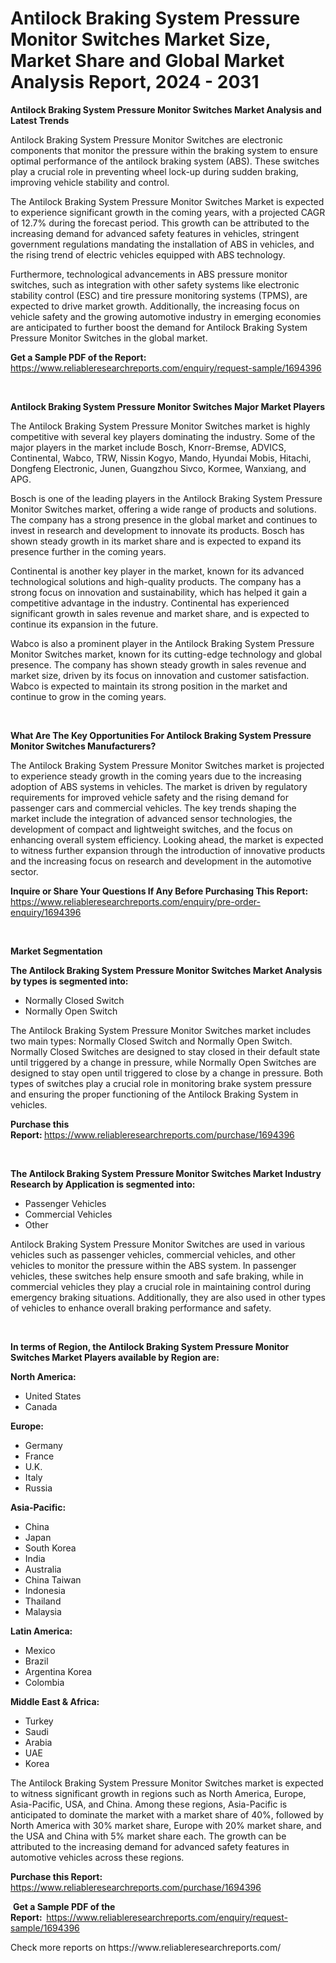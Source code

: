 <p><h1>Antilock Braking System Pressure Monitor Switches Market Size, Market Share and Global Market Analysis Report, 2024 - 2031</h1></p><p><strong>Antilock Braking System Pressure Monitor Switches Market Analysis and Latest Trends</strong></p>
<p><p>Antilock Braking System Pressure Monitor Switches are electronic components that monitor the pressure within the braking system to ensure optimal performance of the antilock braking system (ABS). These switches play a crucial role in preventing wheel lock-up during sudden braking, improving vehicle stability and control.</p><p>The Antilock Braking System Pressure Monitor Switches Market is expected to experience significant growth in the coming years, with a projected CAGR of 12.7% during the forecast period. This growth can be attributed to the increasing demand for advanced safety features in vehicles, stringent government regulations mandating the installation of ABS in vehicles, and the rising trend of electric vehicles equipped with ABS technology.</p><p>Furthermore, technological advancements in ABS pressure monitor switches, such as integration with other safety systems like electronic stability control (ESC) and tire pressure monitoring systems (TPMS), are expected to drive market growth. Additionally, the increasing focus on vehicle safety and the growing automotive industry in emerging economies are anticipated to further boost the demand for Antilock Braking System Pressure Monitor Switches in the global market.</p></p>
<p><strong>Get a Sample PDF of the Report:&nbsp;</strong> <a href="https://www.reliableresearchreports.com/enquiry/request-sample/1694396">https://www.reliableresearchreports.com/enquiry/request-sample/1694396</a></p>
<p>&nbsp;</p>
<p><strong>Antilock Braking System Pressure Monitor Switches Major Market Players</strong></p>
<p><p>The Antilock Braking System Pressure Monitor Switches market is highly competitive with several key players dominating the industry. Some of the major players in the market include Bosch, Knorr-Bremse, ADVICS, Continental, Wabco, TRW, Nissin Kogyo, Mando, Hyundai Mobis, Hitachi, Dongfeng Electronic, Junen, Guangzhou Sivco, Kormee, Wanxiang, and APG.</p><p>Bosch is one of the leading players in the Antilock Braking System Pressure Monitor Switches market, offering a wide range of products and solutions. The company has a strong presence in the global market and continues to invest in research and development to innovate its products. Bosch has shown steady growth in its market share and is expected to expand its presence further in the coming years.</p><p>Continental is another key player in the market, known for its advanced technological solutions and high-quality products. The company has a strong focus on innovation and sustainability, which has helped it gain a competitive advantage in the industry. Continental has experienced significant growth in sales revenue and market share, and is expected to continue its expansion in the future.</p><p>Wabco is also a prominent player in the Antilock Braking System Pressure Monitor Switches market, known for its cutting-edge technology and global presence. The company has shown steady growth in sales revenue and market size, driven by its focus on innovation and customer satisfaction. Wabco is expected to maintain its strong position in the market and continue to grow in the coming years.</p></p>
<p>&nbsp;</p>
<p><strong>What Are The Key Opportunities For Antilock Braking System Pressure Monitor Switches Manufacturers?</strong></p>
<p><p>The Antilock Braking System Pressure Monitor Switches market is projected to experience steady growth in the coming years due to the increasing adoption of ABS systems in vehicles. The market is driven by regulatory requirements for improved vehicle safety and the rising demand for passenger cars and commercial vehicles. The key trends shaping the market include the integration of advanced sensor technologies, the development of compact and lightweight switches, and the focus on enhancing overall system efficiency. Looking ahead, the market is expected to witness further expansion through the introduction of innovative products and the increasing focus on research and development in the automotive sector.</p></p>
<p><strong>Inquire or Share Your Questions If Any Before Purchasing This Report:</strong> <a href="https://www.reliableresearchreports.com/enquiry/pre-order-enquiry/1694396">https://www.reliableresearchreports.com/enquiry/pre-order-enquiry/1694396</a></p>
<p>&nbsp;</p>
<p><strong>Market Segmentation</strong></p>
<p><strong>The Antilock Braking System Pressure Monitor Switches Market Analysis by types is segmented into:</strong></p>
<p><ul><li>Normally Closed Switch</li><li>Normally Open Switch</li></ul></p>
<p><p>The Antilock Braking System Pressure Monitor Switches market includes two main types: Normally Closed Switch and Normally Open Switch. Normally Closed Switches are designed to stay closed in their default state until triggered by a change in pressure, while Normally Open Switches are designed to stay open until triggered to close by a change in pressure. Both types of switches play a crucial role in monitoring brake system pressure and ensuring the proper functioning of the Antilock Braking System in vehicles.</p></p>
<p><strong>Purchase this Report:&nbsp;</strong><a href="https://www.reliableresearchreports.com/purchase/1694396">https://www.reliableresearchreports.com/purchase/1694396</a></p>
<p>&nbsp;</p>
<p><strong>The Antilock Braking System Pressure Monitor Switches Market Industry Research by Application is segmented into:</strong></p>
<p><ul><li>Passenger Vehicles</li><li>Commercial Vehicles</li><li>Other</li></ul></p>
<p><p>Antilock Braking System Pressure Monitor Switches are used in various vehicles such as passenger vehicles, commercial vehicles, and other vehicles to monitor the pressure within the ABS system. In passenger vehicles, these switches help ensure smooth and safe braking, while in commercial vehicles they play a crucial role in maintaining control during emergency braking situations. Additionally, they are also used in other types of vehicles to enhance overall braking performance and safety.</p></p>
<p>&nbsp;</p>
<p><strong>In terms of Region, the Antilock Braking System Pressure Monitor Switches Market Players available by Region are:</strong></p>
<p>
    <p> <strong> North America: </strong>
        <ul>
            <li>United States</li>
            <li>Canada</li>
        </ul>
        </p> 
    <p> <strong> Europe: </strong>
        <ul>
            <li>Germany</li>
            <li>France</li>
            <li>U.K.</li>
            <li>Italy</li>
            <li>Russia</li>
        </ul>
        </p> 
    <p> <strong> Asia-Pacific: </strong>
        <ul>
            <li>China</li>
            <li>Japan</li>
            <li>South Korea</li>
            <li>India</li>
            <li>Australia</li>
            <li>China Taiwan</li>
            <li>Indonesia</li>
            <li>Thailand</li>
            <li>Malaysia</li>
        </ul>
        </p> 
    <p> <strong> Latin America: </strong>
        <ul>
            <li>Mexico</li>
            <li>Brazil</li>
            <li>Argentina Korea</li>
            <li>Colombia</li>
        </ul>
        </p> 
    <p> <strong> Middle East & Africa: </strong>
        <ul>
            <li>Turkey</li>
            <li>Saudi</li>
            <li>Arabia</li>
            <li>UAE</li>
            <li>Korea</li>
        </ul>
    </p>
    </p>
<p><p>The Antilock Braking System Pressure Monitor Switches market is expected to witness significant growth in regions such as North America, Europe, Asia-Pacific, USA, and China. Among these regions, Asia-Pacific is anticipated to dominate the market with a market share of 40%, followed by North America with 30% market share, Europe with 20% market share, and the USA and China with 5% market share each. The growth can be attributed to the increasing demand for advanced safety features in automotive vehicles across these regions.</p></p>
<p><strong>Purchase this Report: </strong><a href="https://www.reliableresearchreports.com/purchase/1694396">https://www.reliableresearchreports.com/purchase/1694396</a></p>
<p>&nbsp;<strong>Get a Sample PDF of the Report:&nbsp;&nbsp;</strong><a href="https://www.reliableresearchreports.com/enquiry/request-sample/1694396">https://www.reliableresearchreports.com/enquiry/request-sample/1694396</a></p>
<p><strong></strong></p>
<p>Check more reports on https://www.reliableresearchreports.com/</p>